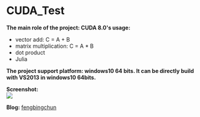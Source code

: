 # CUDA_Test
**The main role of the project: CUDA 8.0's usage:**
- vector add: C = A + B
- matrix multiplication: C = A * B
- dot product
- Julia

**The project support platform: windows10 64 bits. It can be directly build with VS2013 in windows10 64bits.**

**Screenshot:**  
![](https://github.com/fengbingchun/CUDA_Test/blob/master/prj/x86_x64_vc12/Screenshot.png)

**Blog:** [fengbingchun](http://blog.csdn.net/fengbingchun/article/category/1531463)